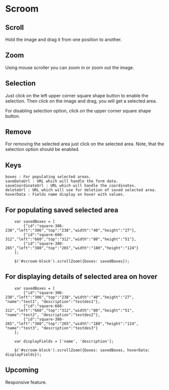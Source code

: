 # Scroom

## Scroll

Hold the image and drag it from one position to another.

## Zoom

Using mouse scroller you can zoom in or zoom out the image.

## Selection

Just click on the left upper corner square shape button to enable the selection. Then click on the image and drag, you will get a selected area.

For disabling selection option, click on the upper corner square shape button.

## Remove

For removing the selected area just click on the selected area. Note, that the selection option should be enabled.

## Keys

``` 
boxes : For populating selected areas.
saveDataUrl : URL which will handle the form data.
saveCoordinateUrl : URL which will handle the coordinates.
deleteUrl : URL which will use for deletion of saved selected area.
hoverData : Fields name display on hover with values. 
```

## For populating saved selected area

```
    var savedBoxes = [
        {"id":"square-306-238","left":"306","top":"238","width":"40","height":"27"},
        {"id":"square-660-312","left":"660","top":"312","width":"80","height":"51"},
        {"id":"square-380-265","left":"380","top":"265","width":"180","height":"124"}
    ];
    
    $('#scroom-block').scrollZoom({boxes: savedBoxes});
```

## For displaying details of selected area on hover

```
    var savedBoxes = [
        {"id":"square-306-238","left":"306","top":"238","width":"40","height":"27", "name":"test1", "description":"testdes1"},
        {"id":"square-660-312","left":"660","top":"312","width":"80","height":"51", "name":"test2", "description":"testdes2"},
        {"id":"square-380-265","left":"380","top":"265","width":"180","height":"124", "name":"test3", "description":"testdes3"}
    ];

    var displayFields = ['name', 'description'];
    
    $('#scroom-block').scrollZoom({boxes: savedBoxes, hoverData: displayFields});
```

## Upcoming

Responsive feature.
